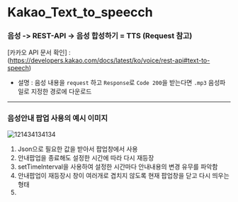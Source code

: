 # Kakao_Text_to_speecch

### 음성 -> REST-API -> 음성 합성하기 = TTS (Request 참고)

[카카오 API 문서 확인] : (https://developers.kakao.com/docs/latest/ko/voice/rest-api#text-to-speech)

- 설명 : 음성 내용을 ```request``` 하고 ```Response```로 ```Code 200```을 받는다면 ```.mp3``` 음성파일로 지정한 경로에 다운로드

<hr>


### 음성안내 팝업 사용의 예시 이미지
![121434134134](https://user-images.githubusercontent.com/73927761/144533734-88a66b0d-839a-431e-ba65-5c66e3ac9bee.png)


1. Json으로 필요한 값을 받아서 팝업창에서 사용 
2. 안내팝업을 종료해도 설정한 시간에 따라 다시 재등장
3. setTimeInterval을 사용하여 설정한 시간마다 안내내용의 변경 유무를 파악함
4. 안내팝업이 재등장시 창이 여러개로 겹치지 않도록 현재 팝업창을 닫고 다시 띄우는 형태
5. <audio>태그로 autoplay를 사용하여 팝업 등장시 자동으로 내용을 읽어줌.
